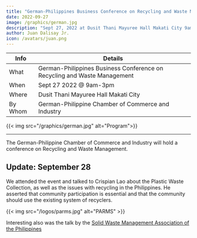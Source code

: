 ```yaml
---
title: "German-Philippines Business Conference on Recycling and Waste Management"
date: 2022-09-27
image: /graphics/german.jpg
description: "Sept 27, 2022 at Dusit Thani Mayuree Hall Makati City 9am-3pm"
author: Juan Dalisay Jr.
icon: /avatars/juan.png
---
```




Info | Details 
--- | ---
What | German-Philippines Business Conference on Recycling and Waste Management
When | Sept 27 2022 @ 9am-3pm
Where | Dusit Thani Mayuree Hall Makati City 
By Whom | German-Philippine Chamber of Commerce and Industry

{{< img src="/graphics/german.jpg" alt="Program">}}

---


The German-Philippine Chamber of Commerce and Industry will hold a conference on Recycling and Waste Management. 



## Update: September 28


We attended the event and talked to Crispian Lao about the Plastic Waste Collection, as well as the issues with recycling in the Philippines. He asserted that community participation is essential and that the community should use the existing system of recyclers. 

{{< img src="/logos/parms.jpg" alt="PARMS" >}}

Interesting also was the talk by the [Solid Waste Management Association of the Philippines](https://swapp.com.ph) 
